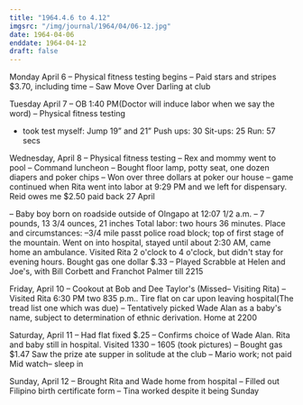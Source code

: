 ```yaml
---
title: "1964.4.6 to 4.12"
imgsrc: "/img/journal/1964/04/06-12.jpg"
date: 1964-04-06
enddate: 1964-04-12
draft: false
---
```


<!-- fix pre-formatted input -->

Monday April 6
– Physical fitness testing begins
– Paid stars and stripes $3.70, including time
– Saw Move Over Darling at club

Tuesday April 7
– OB 1:40 PM(Doctor will induce labor when we say the word)
– Physical fitness testing
- took test myself:
Jump 19” and 21”
Push ups: 30
Sit-ups: 25
Run: 57 secs

Wednesday, April 8
– Physical fitness testing
– Rex and mommy went to pool
– Command luncheon
– Bought floor lamp, potty seat, one dozen diapers and poker chips
– Won over three dollars at poker our house – game continued when Rita went into labor at 9:29 PM and we left for dispensary. Reid owes me $2.50 paid back 27 April

– Baby boy born on roadside outside of Olngapo at 12:07 1/2 a.m. – 7 pounds, 13 3/4 ounces, 21 inches
Total labor: two hours 36 minutes. Place and circumstances:
–3/4 mile passt police road block; top of first stage of the mountain. Went on into hospital, stayed until about 2:30 AM, came home an ambulance. Visited Rita 2 o'clock to 4 o'clock, but didn't stay for evening hours. Bought gas one dollar $.33
– Played Scrabble at Helen and Joe's, with Bill Corbett and Franchot Palmer till 2215

Friday, April 10
– Cookout at Bob and Dee Taylor's (Missed– Visiting Rita)
– Visited Rita 6:30 PM two 835 p.m.. Tire flat on car upon leaving hospital(The tread list one which was due)
– Tentatively picked Wade Alan as a baby's name, subject to determination of ethnic derivation. Home at 2200

Saturday, April 11
– Had flat fixed $.25
– Confirms choice of Wade Alan. Rita and baby still in hospital. Visited 1330 – 1605 (took pictures)
– Bought gas $1.47
Saw the prize ate supper in solitude at the club
– Mario work; not paid
Mid watch– sleep in

Sunday, April 12
– Brought Rita and Wade home from hospital
– Filled out Filipino birth certificate form
– Tina worked despite it being Sunday

